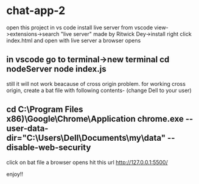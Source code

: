 # chat-app-2

open this project in vs code
install live server from vscode view->extensions->search "live server" made by Ritwick Dey->install 
right click index.html and open with live server 
a browser opens


in vscode go to terminal->new terminal 
cd nodeServer
node index.js
------------
still it will not work beacause of cross origin problem.
for working cross origin, create a bat file with following contents-
(change Dell to your user)

cd C:\Program Files x86)\Google\Chrome\Application
chrome.exe --user-data-dir="C:\Users\Dell\Documents\my\data" --disable-web-security
------
click on bat file
a browser opens
hit this url  http://127.0.0.1:5500/

enjoy!!
